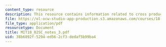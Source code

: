 ```yaml
---
content_type: resource
description: This resource contains information related to cross product.
file: https://ol-ocw-studio-app-production.s3.amazonaws.com/courses/18-02sc-multivariable-calculus-fall-2010/38b6892f5294ed562cf3dedaf5b99ba4_MIT18_02SC_notes_3.pdf
file_type: application/pdf
resourcetype: Document
title: MIT18_02SC_notes_3.pdf
uid: 38b6892f-5294-ed56-2cf3-dedaf5b99ba4
---
```

